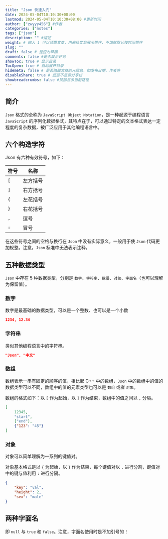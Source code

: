 ```yaml
---
title: "Json 快速入门"
date: 2024-05-04T10:10:30+08:00
lastmod: 2024-05-04T10:10:30+08:00 #更新时间
author: ["zwyyy456"] #作者
categories: ["notes"]
tags: ["json"]
description: "" #描述
weight: # 输入 1 可以顶置文章，用来给文章展示排序，不填就默认按时间排序
slug: ""
draft: false # 是否为草稿
comments: false #是否展示评论
showToc: true # 显示目录
TocOpen: true # 自动展开目录
hidemeta: false # 是否隐藏文章的元信息，如发布日期、作者等
disableShare: true # 底部不显示分享栏
showbreadcrumbs: false #顶部显示当前路径
---
```


## 简介

`Json` 格式的全称为 `JavaScript Object Notation`，是一种起源于编程语言 `JavaScript` 的序列化数据格式，其特点在于，可以通过特定的文本格式表达一定程度的复杂数据，被广泛应用于其他编程语言中。

## 六个构造字符

Json 有六种有效符号，如下：

| 符号 | 名称 |
| -- | -- |
|`[` | 左方括号 |
| `]` | 右方括号 |
| `{` | 左花括号 |
| `}` | 右花括号 |
| `,` | 逗号 |
| `:` | 冒号 |

在这些符号之间的空格与换行在 `Json` 中没有实际意义，一般用于使 `Json` 代码更加规整。注意，`Json` 标准中无法表示注释。

## 五种数据类型

`Json` 中存在 5 种数据类型，分别是 `数字`、`字符串`、`数组`、`对象`、`字面名`（也可以理解为保留值）。

### 数字

数字是最基础的数据类型，可以是一个整数、也可以是一个小数

```json
1234, 12.34
```

### 字符串

类似其他编程语言中的字符串。

```json
"Json", "中文"
```

### 数组

数组表示一串有固定的顺序的值，相比起 C++ 中的数组，`Json` 中的数组中的值的数据类型可以不同，数组中的值的元素类型也可以是 `数组` 或者 `对象`。

数组的格式如下：以 `[` 作为起始，以 `]` 作为结束，数组中的值之间以 `,` 分隔。

```json
[
    12345,
    "start",
    ["end"],
    {"123": "45"}
]
```

### 对象

对象可以简单理解为一系列的键值对。

对象基本格式是以 `{` 为起始，以 `}` 作为结束，每个键值对以 `,` 进行分割，键值对中的键与值利用 `:` 进行分隔。

```json
{
    "key": "val",
    "height": 2,
    "sex": "male"
}
```

## 两种字面名

即 `null` 与 `true` 和 `false`。注意，字面名使用时是不加引号的！






